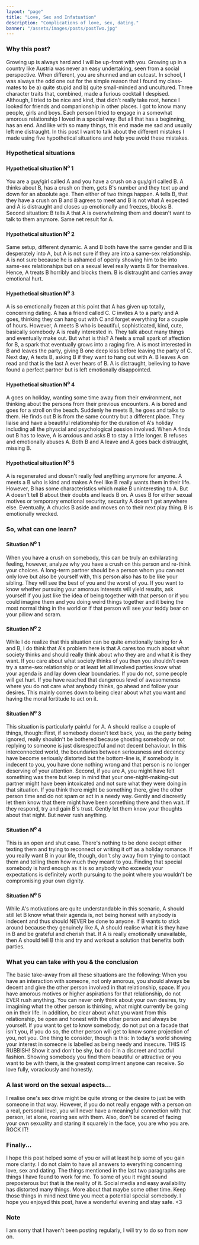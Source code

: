 ```yaml
---
layout: "page"
title: "Love, Sex and Infatuation"
description: "Complications of love, sex, dating."
banner: "/assets/images/posts/postTwo.jpg"
---
```


### Why this post?
Growing up is always hard and I will be up-front with you. Growing up in a country like Austria was never an easy undertaking, seen from a social perspective. When different, you are shunned and an outcast. In school, I was always the odd one out for the simple reason that I found my class-mates to be a) quite stupid and b) quite small-minded and uncultured. Three character traits that, combined, made a furious cocktail I despised. Although, I tried to be nice and kind, that didn't really take root, hence I looked for friends and companionship in other places. I got to know many people, girls and boys. Each person I tried to engage in a somewhat amorous relationship I loved in a special way. But all that has a beginning, has an end. And like with so many things, this end made me sad and usually left me distraught. In this post I want to talk about the different mistakes I made using five hypothetical situations and help you avoid these mistakes.

### Hypothetical situations

#### Hypothetical situation N<sup>o</sup> 1

You are a guy/girl called A and you have a crush on a guy/girl called B. A thinks about B, has a crush on them, gets B's number and they text up and down for an absolute age. Then either of two things happen. A tells B, that they have a crush on B and B agrees to meet and B is not what A expected and A is distraught and closes up emotionally and freezes, blocks B. Second situation: B tells A that A is overwhelming them and doesn't want to talk to them anymore. Same net result for A.


#### Hypothetical situation N<sup>o</sup> 2

Same setup, different dynamic. A and B both have the same gender and B is desperately into A, but A is not sure if they are into a same-sex relationship. A is not sure because he is ashamed of openly showing him to be into same-sex relationships but on a sexual level really wants B for themselves. Hence, A treats B horribly and blocks them. B is distraught and carries away emotional hurt.

#### Hypothetical situation N<sup>o</sup> 3

A is so emotionally frozen at this point that A has given up totally, concerning dating. A has a friend called C. C invites A to a party and A goes, thinking they can hang out with C and forget everything for a couple of hours. However, A meets B who is beautiful, sophisticated, kind, cute, basically somebody A is really interested in. They talk about many things and eventually make out. But what is this? A feels a small spark of affection for B, a spark that eventually grows into a raging fire. A is most interested in B and leaves the party, giving B one deep kiss before leaving the party of C. Next day, A texts B, asking B if they want to hang out with A. B leaves A on read and that is the last A ever hears of B. A is distraught, believing to have found a perfect partner but is left emotionally disappointed.

#### Hypothetical situation N<sup>o</sup> 4

A goes on holiday, wanting some time away from their environment, not thinking about the persons from their previous encounters.
A is bored and goes for a stroll on the beach. Suddenly he meets B, he goes and talks to them. He finds out B is from the same country but a different place. They liaise and have a beautiful relationship for the duration of A's holiday including all the physcial and psychological passion involved. When A finds out B has to leave, A is anxious and asks B to stay a little longer. B refuses and emotionally abuses A. Both B and A leave and A goes back distraught, missing B.

#### Hypothetical situation N<sup>o</sup> 5

A is regenerated and doesn't really feel anything anymore for anyone. A meets a B who is kind and makes A feel like B really wants them in their life. However, B has some characteristics which make B uninteresting to A. But A doesn't tell B about their doubts and leads B on. A uses B for either sexual motives or temporary emotional security, security A doesn't get anywhere else. Eventually, A chucks B aside and moves on to their next play thing. B is emotionally wrecked.

### So, what can one learn?

#### Situation N<sup>o</sup> 1

When you have a crush on somebody, this can be truly an exhilarating feeling, however, analyze why you have a crush on this person and re-think your choices. A long-term partner should be a person whom you can not only love but also be yourself with, this person also has to be like your sibling. They will see the best of you and the worst of you. If you want to know whether pursuing your amorous interests will yield results, ask yourself if you just like the idea of being together with that person or if you could imagine them and you doing weird things together and it being the most normal thing in the world or if that person will see your teddy bear on your pillow and scram.

#### Situation N<sup>o</sup> 2

While I do realize that this situation can be quite emotionally taxing for A and B, I do think that A's problem here is that A cares too much about what society thinks and should really think about who they are and what it is they want. If you care about what society thinks of you then you shouldn't even try a same-sex relationship or at least let all involved parties know what your agenda is and lay down clear boundaries. If you do not, some people will get hurt. If you have reached that dangerous level of awesomeness where you do not care what anybody thinks, go ahead and follow your desires. This mainly comes down to being clear about what you want and having the moral fortitude to act on it.

#### Situation N<sup>o</sup> 3

This situation is particularly painful for A. A should realise a couple of things, though: First, if somebody doesn't text back, you, as the party being ignored, really shouldn't be bothered because ghosting somebody or not replying to someone is just disrespectful and not decent behaviour. In this interconnected world, the boundaries between seriousness and decency have become seriously distorted but the bottom-line is, if somebody is indecent to you, you have done nothing wrong and that person is no longer deserving of your attention. Second, if you are A, you might have felt something was there but keep in mind that your one-night-making-out partner might have been intoxicated and not sure what they were doing in that situation. If you think there might be something there, give the other person time and do not spam or act in a needy way. Gently and discreetly let them know that there might have been something there and then wait. If they respond, try and gain B's trust. Gently let them know your thoughts about that night. But never rush anything.

#### Situation N<sup>o</sup> 4

This is an open and shut case. There's nothing to be done except either texting them and trying to reconnect or writing it off as a holiday romance. If you really want B in your life, though, don't shy away from trying to contact them and telling them how much they meant to you. Finding that special somebody is hard enough as it is so anybody who exceeds your expectations is definitely worth pursuing to the point where you wouldn't be compromising your own dignity.

#### Situation N<sup>o</sup> 5

While A's motivations are quite understandable in this scenario, A should still let B know what their agenda is, not being honest with anybody is indecent and thus should NEVER be done to anyone. If B wants to stick around because they genuinely like A, A should realise what it is they have in B and be grateful and cherish that. If A is really emotionally unavailable, then A should tell B this and try and workout a solution that benefits both parties.

### What you can take with you & the conclusion

The basic take-away from all these situations are the following: When you have an interaction with someone, not only amorous, you should always be decent and give the other person involved in that relationship, space. If you have amorous motives or higher aspirations for that relationship, do not EVER rush anything. You can never only think about your own desires, try imagining what the other person is thinking, what might currently be going on in their life. In addition, be clear about what you want from this relationship, be open and honest with the other person and always be yourself. If you want to get to know somebody, do not put on a facade that isn't you, if you do so, the other person will get to know some projection of you, not you. One thing to consider, though is this: In today's world showing your interest in someone is labelled as being needy and insecure. THIS IS RUBBISH! Show it and don't be shy, but do it in a discreet and tactful fashion. Showing somebody you find them beautiful or attractive or you want to be with them, is the greatest compliment anyone can receive. So love fully, voraciously and honestly.

### A last word on the sexual aspects...

I realise one's sex drive might be quite strong or the desire to just be with someone in that way. However, if you do not really engage with a person on a real, personal level, you will never have a meaningful connection with that person, let alone, roaring sex with them. Also, don't be scared of facing your own sexuality and staring it squarely in the face, you are who you are. ROCK IT!

### Finally...

I hope this post helped some of you or will at least help some of you gain more clarity. I do not claim to have all answers to everything concerning love, sex and dating. The things mentioned in the last two paragraphs are things I have found to work for me. To some of you it might sound preposterous but that is the reality of it. Social media and easy availability has distorted many things. More about that maybe some other time. Keep those things in mind next time you meet a potential special somebody. I hope you enjoyed this post, have a wonderful evening and stay safe. <3

### Note

I am sorry that I haven't been posting regularly, I will try to do so from now on.
